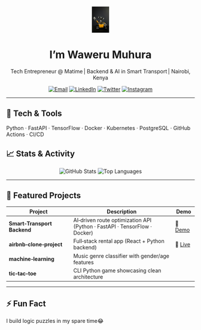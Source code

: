 <p align="center">
  <!-- Animated capsule-render header -->
  <img src="./robot.jpg" height=70px alt="header"/>
</p>

<h1 align="center">I’m Waweru Muhura </h1>
<p align="center">Tech Entrepreneur @ Matime | Backend & AI in Smart Transport | Nairobi, Kenya</p>

<p align="center">
  <!-- Social badges -->
  <a href="mailto:wawerumuhura@gmail.com"><img src="https://img.shields.io/badge/Email-wawerumuhura@gmail.com-blue?style=for-the-badge&logo=gmail" alt="Email"></a>
  <a href="https://www.linkedin.com/in/john-waweru-muhura"><img src="https://img.shields.io/badge/LinkedIn-Waweru-blue?style=for-the-badge&logo=linkedin" alt="LinkedIn"></a>
  <a href="https://twitter.com/WeshMj"><img src="https://img.shields.io/badge/X-%40WeshMj-black?style=for-the-badge&logo=twitter" alt="Twitter"></a>
  <a href="https://instagram.com/mj_weshh"><img src="https://img.shields.io/badge/Instagram-mj__weshh-purple?style=for-the-badge&logo=instagram" alt="Instagram"></a>
</p>

---

## 🧰 Tech & Tools
Python · FastAPI · TensorFlow · Docker · Kubernetes · PostgreSQL · GitHub Actions · CI/CD

## 📈 Stats & Activity
<p align="center">
  <img src="https://github-readme-stats.vercel.app/api?username=mj-weshh&theme=dark&show_icons=true" alt="GitHub Stats"/>
  <img src="https://github-readme-stats.vercel.app/api/top-langs/?username=mj-weshh&theme=dark" alt="Top Languages"/>
</p>
<!--START_SECTION:waka-->
<!--END_SECTION:waka-->

---

## 🚀 Featured Projects

| Project | Description | Demo |
|---|---|---|
| **Smart‑Transport Backend** | AI‑driven route optimization API (Python · FastAPI · TensorFlow · Docker) | 🔗 [Demo](#) |
| **airbnb‑clone‑project** | Full‑stack rental app (React + Python backend) | 🔗 [Live](#) |
| **machine‑learning** | Music genre classifier with gender/age features | |
| **tic‑tac‑toe** | CLI Python game showcasing clean architecture | |

---

## ⚡ Fun Fact
I build logic puzzles in my spare time😂
